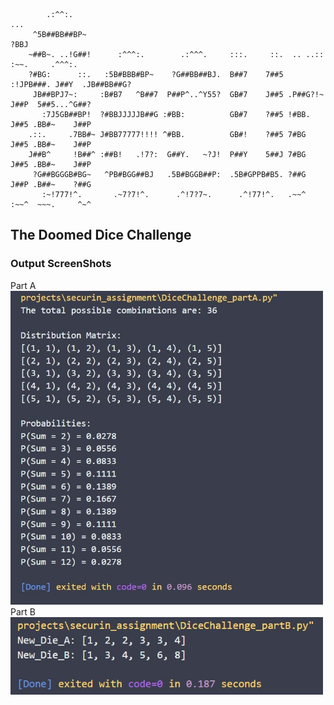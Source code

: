                                                                                                     
                                                                                                    
            .:^^:.                                                          ...                     
         ^5B##BB##BP~                                                       ?BBJ                    
        ~##B~. ..!G##!      :^^^:.        .:^^^.     :::.     ::.  .. ..::  :~~.     .^^^:.         
        ?#BG:      ::.   :5B#BBB#BP~    ?G##BB##BJ.  B##7    7##5 :!JPB###. J##Y  .JB##BB##G?       
         JB##BPJ7~:     :B#B7   ^B##7  P##P^..^Y55?  GB#7    J##5 .P##G?!~  J##P  5##5...^G##?      
           :7J5GB##BP!  ?#BBJJJJJB##G :#BB:          GB#7    ?##5 !#BB.     J##5 .BB#~    J##P      
        .::.     .7BB#~ J#BB77777!!!! ^#BB.          GB#!    ?##5 7#BG      J##5 .BB#~    J##P      
        J##B^     !B##^ :##B!   .!7?:  G##Y.   ~?J!  P##Y    5##J 7#BG      J##5 .BB#~    J##P      
         ?G##BGGGB#BG~   ^PB#BGG##BJ   .5B#BGGB##P:  .5B#GPPB#B5. ?##G      J##P .B##~    ?##G      
           :~!777!^.       .~7?7!^.      .^!7?7~.      .^!77!^.   .~~^      :~~^  ~~~.     ^~^      
                                                                                                    
                                                                                                    
## The Doomed Dice Challenge

### Output ScreenShots
Part A
<img src="https://github.com/Nitish-N07/Assessment-CSW/blob/main/output-part1.jpg" width="500">
Part B
<img src="https://github.com/Nitish-N07/Assessment-CSW/blob/main/output-part2.jpg" width="500">

                                                                                                
                                                                                                
